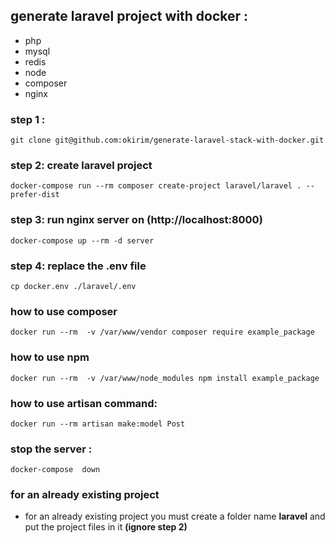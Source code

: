 ## generate laravel project with docker :

- php
- mysql
- redis
- node
- composer
- nginx

### step 1 :
```
git clone git@github.com:okirim/generate-laravel-stack-with-docker.git
```

### step 2: create laravel project
```
docker-compose run --rm composer create-project laravel/laravel . --prefer-dist
```

### step 3:  run nginx server on (http://localhost:8000)
```
docker-compose up --rm -d server
```

### step 4:  replace the .env file
```
cp docker.env ./laravel/.env
```

### how to use composer 
```
docker run --rm  -v /var/www/vendor composer require example_package
```
### how to use npm
```
docker run --rm  -v /var/www/node_modules npm install example_package
```
### how to use artisan command:
```
docker run --rm artisan make:model Post
```

### stop the server :
```
docker-compose  down
```
### for an already existing project
- for an already existing project you must create a folder name **laravel** and put the project files in it  **(ignore step 2)**